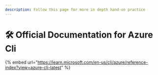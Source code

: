 ```yaml
---
description: Follow this page for more in depth hand-on practice
---
```


# 🛠 Official Documentation for Azure Cli

{% embed url="https://learn.microsoft.com/en-us/cli/azure/reference-index?view=azure-cli-latest" %}

